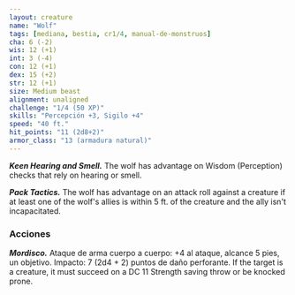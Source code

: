 ```yaml
---
layout: creature
name: "Wolf"
tags: [mediana, bestia, cr1/4, manual-de-monstruos]
cha: 6 (-2)
wis: 12 (+1)
int: 3 (-4)
con: 12 (+1)
dex: 15 (+2)
str: 12 (+1)
size: Medium beast
alignment: unaligned
challenge: "1/4 (50 XP)"
skills: "Percepción +3, Sigilo +4"
speed: "40 ft."
hit_points: "11 (2d8+2)"
armor_class: "13 (armadura natural)"
---
```


***Keen Hearing and Smell.*** The wolf has advantage on Wisdom (Perception) checks that rely on hearing or smell.

***Pack Tactics.*** The wolf has advantage on an attack roll against a creature if at least one of the wolf's allies is within 5 ft. of the creature and the ally isn't incapacitated.

### Acciones

***Mordisco.*** Ataque de arma cuerpo a cuerpo: +4 al ataque, alcance 5 pies, un objetivo. Impacto: 7 (2d4 + 2) puntos de daño perforante. If the target is a creature, it must succeed on a DC 11 Strength saving throw or be knocked prone.